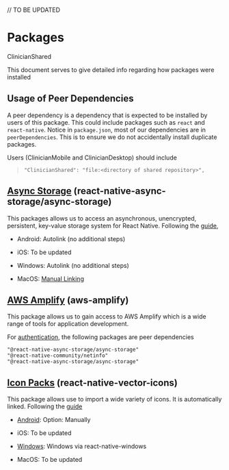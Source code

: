 // TO BE UPDATED

# Packages

ClinicianShared

This document serves to give detailed info regarding how packages were installed

## Usage of Peer Dependencies

A peer dependency is a dependency that is expected to be installed by users of this package. This could include packages such as `react` and `react-native`. Notice in `package.json`, most of our dependencies are in `peerDependencies`. This is to ensure we do not accidentally install duplicate packages.

Users (ClinicianMobile and ClinicianDesktop) should include

> `"ClinicianShared": "file:<directory of shared repository>",`

## [Async Storage](https://react-native-async-storage.github.io/async-storage/docs/install/) (react-native-async-storage/async-storage)

This packages allows us to access an asynchronous, unencrypted, persistent, key-value storage system for React Native. Following the [guide](https://react-native-async-storage.github.io/async-storage/docs/install/),

- Android: Autolink (no additional steps)

- iOS: To be updated

- Windows: Autolink (no additional steps)

- MacOS: [Manual Linking](https://react-native-async-storage.github.io/async-storage/docs/link/)

## [AWS Amplify](https://www.npmjs.com/package/aws-amplify) (aws-amplify)

This package allows us to gain access to AWS Amplify which is a wide range of tools for application development.

For [authentication](https://docs.amplify.aws/lib/auth/getting-started/q/platform/js#create-authentication-service), the following packages are peer dependencies

    "@react-native-async-storage/async-storage"
    "@react-native-community/netinfo"
    "@react-native-async-storage/async-storage"

## [Icon Packs](https://www.npmjs.com/package/react-native-vector-icons) (react-native-vector-icons)

This package allows use to import a wide variety of icons. It is automatically linked.
Following the [guide](https://www.npmjs.com/package/react-native-vector-icons)

- [Android](https://www.npmjs.com/package/react-native-vector-icons#android): Option: Manually

- iOS: To be updated

- [Windows](https://www.npmjs.com/package/react-native-vector-icons#windows-via-react-native-windows): Windows via react-native-windows

- MacOS: To be updated
